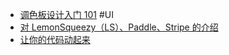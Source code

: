 - [调色板设计入门 101](https://nolebase.ayaka.io/%E7%AC%94%E8%AE%B0/%F0%9F%8E%A8%20%E8%AE%BE%E8%AE%A1/%E8%B0%83%E8%89%B2%E6%9D%BF%E8%AE%BE%E8%AE%A1%E5%85%A5%E9%97%A8.html) #UI
- [对 LemonSqueezy（LS）、Paddle、Stripe 的介绍](https://x.com/okooo5km/status/1803637649917284683)
- [让你的代码动起来](https://www.hackreels.com/)
